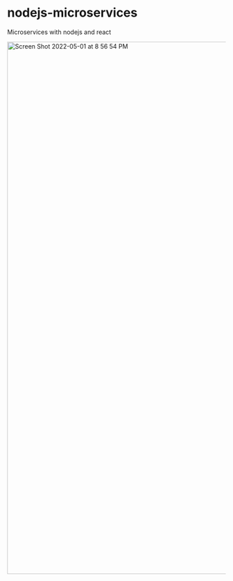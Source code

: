 # nodejs-microservices
Microservices with nodejs and react

<img width="1227" alt="Screen Shot 2022-05-01 at 8 56 54 PM" src="https://user-images.githubusercontent.com/28708010/166172487-dcb371d3-e280-4927-b9f3-250f0018f4ca.png">
